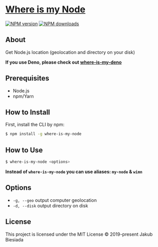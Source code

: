 # [Where is my Node](https://github.com/awesome-cli/where-is-my-node)

[![NPM version](https://img.shields.io/npm/v/where-is-my-node?style=flat-square)](https://www.npmjs.com/package/where-is-my-node)
[![NPM downloads](https://img.shields.io/npm/dm/where-is-my-node?style=flat-square)](https://www.npmjs.com/package/where-is-my-node)

## About

Get Node.js location (geolocation and directory on your disk)

**If you use Deno, please check out [where-is-my-deno](https://github.com/awesome-cli/where-is-my-deno)**

## Prerequisites

- Node.js
- npm/Yarn

## How to Install

First, install the CLI by npm:

```sh
$ npm install -g where-is-my-node
```

## How to Use

```sh
$ where-is-my-node <options>
```

**Instead of `where-is-my-node` you can use aliases: `my-node` & `wimn`**

## Options

- `-g, --geo` output computer geolocation
- `-d, --disk` output directory on disk

## License

This project is licensed under the MIT License © 2019-present Jakub Biesiada
